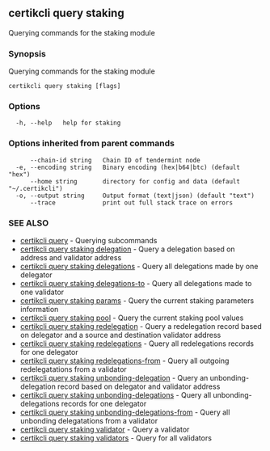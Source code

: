 ## certikcli query staking

Querying commands for the staking module

### Synopsis

Querying commands for the staking module

```
certikcli query staking [flags]
```

### Options

```
  -h, --help   help for staking
```

### Options inherited from parent commands

```
      --chain-id string   Chain ID of tendermint node
  -e, --encoding string   Binary encoding (hex|b64|btc) (default "hex")
      --home string       directory for config and data (default "~/.certikcli")
  -o, --output string     Output format (text|json) (default "text")
      --trace             print out full stack trace on errors
```

### SEE ALSO

* [certikcli query](certikcli_query.md)	 - Querying subcommands
* [certikcli query staking delegation](certikcli_query_staking_delegation.md)	 - Query a delegation based on address and validator address
* [certikcli query staking delegations](certikcli_query_staking_delegations.md)	 - Query all delegations made by one delegator
* [certikcli query staking delegations-to](certikcli_query_staking_delegations-to.md)	 - Query all delegations made to one validator
* [certikcli query staking params](certikcli_query_staking_params.md)	 - Query the current staking parameters information
* [certikcli query staking pool](certikcli_query_staking_pool.md)	 - Query the current staking pool values
* [certikcli query staking redelegation](certikcli_query_staking_redelegation.md)	 - Query a redelegation record based on delegator and a source and destination validator address
* [certikcli query staking redelegations](certikcli_query_staking_redelegations.md)	 - Query all redelegations records for one delegator
* [certikcli query staking redelegations-from](certikcli_query_staking_redelegations-from.md)	 - Query all outgoing redelegatations from a validator
* [certikcli query staking unbonding-delegation](certikcli_query_staking_unbonding-delegation.md)	 - Query an unbonding-delegation record based on delegator and validator address
* [certikcli query staking unbonding-delegations](certikcli_query_staking_unbonding-delegations.md)	 - Query all unbonding-delegations records for one delegator
* [certikcli query staking unbonding-delegations-from](certikcli_query_staking_unbonding-delegations-from.md)	 - Query all unbonding delegatations from a validator
* [certikcli query staking validator](certikcli_query_staking_validator.md)	 - Query a validator
* [certikcli query staking validators](certikcli_query_staking_validators.md)	 - Query for all validators

